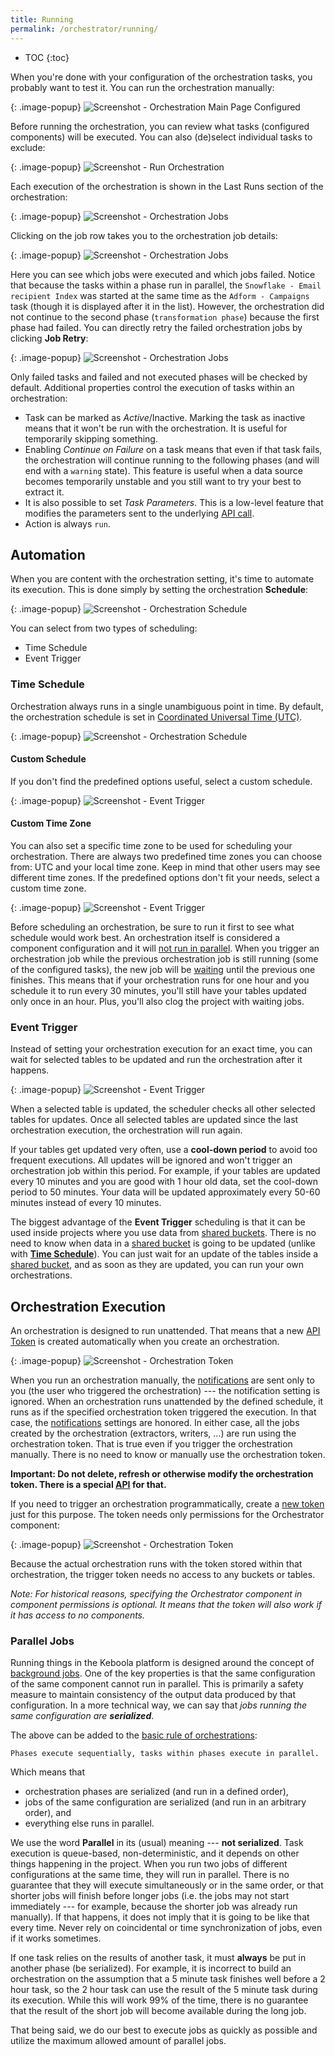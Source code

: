 ```yaml
---
title: Running
permalink: /orchestrator/running/
---
```


* TOC
{:toc}

When you're done with your configuration of the orchestration tasks, you probably want to test it. 
You can run the orchestration manually:

{: .image-popup}
![Screenshot - Orchestration Main Page Configured](/orchestrator/running/orchestration-main-1.png)

Before running the orchestration, you can review what tasks (configured components) will be executed. You can
also (de)select individual tasks to exclude:    

{: .image-popup}
![Screenshot - Run Orchestration](/orchestrator/running/orchestration-run.png)

Each execution of the orchestration is shown in the Last Runs section of the orchestration:

{: .image-popup}
![Screenshot - Orchestration Jobs](/orchestrator/running/orchestration-main-2.png)

Clicking on the job row takes you to the orchestration job details:

{: .image-popup}
![Screenshot - Orchestration Jobs](/orchestrator/running/orchestration-jobs.png)

Here you can see which jobs were executed and which jobs failed. Notice that because the tasks within a phase run in parallel, the
`Snowflake - Email recipient Index` was started at the same time as the `Adform - Campaigns` task
(though it is displayed after it in the list). However, the orchestration did not continue to the second phase (`transformation phase`)
because the first phase had failed. You can directly retry the failed orchestration jobs by clicking **Job Retry**:

{: .image-popup}
![Screenshot - Orchestration Jobs](/orchestrator/running/job-retry.png)

Only failed tasks and failed and not executed phases will be checked by default. Additional properties control
the execution of tasks within an orchestration:

- Task can be marked as *Active*/Inactive. Marking the task as inactive means that it won't be run with the orchestration. 
It is useful for temporarily skipping something.
- Enabling *Continue on Failure* on a task means that even if that task fails, the orchestration will continue running to the following 
phases (and will end with a `warning` state). This feature is useful when a data source becomes temporarily unstable and you still want to try your best to extract it.
- It is also possible to set *Task Parameters*. This is a low-level feature that modifies the parameters sent to the underlying [API call](https://developers.keboola.com/integrate/jobs/#run-a-job).
- Action is always `run`.

## Automation
When you are content with the orchestration setting, it's time to automate its execution. This is done simply by setting
the orchestration **Schedule**:

{: .image-popup}
![Screenshot - Orchestration Schedule](/orchestrator/running/orchestration-main-3.png)

You can select from two types of scheduling:

 - Time Schedule
 - Event Trigger

### Time Schedule

Orchestration always runs in a single unambiguous point in time. By default, the orchestration
schedule is set in [Coordinated Universal Time (UTC)](https://en.wikipedia.org/wiki/Coordinated_Universal_Time).

{: .image-popup}
![Screenshot - Orchestration Schedule](/orchestrator/running/schedule.png)

#### Custom Schedule

If you don't find the predefined options useful, select a custom schedule.

{: .image-popup}
![Screenshot - Event Trigger](/orchestrator/running/schedule-custom.png)

#### Custom Time Zone

You can also set a specific time zone to be used for scheduling your orchestration. There
are always two predefined time zones you can choose from: UTC and your local time zone. Keep in mind that
other users may see different time zones. If the predefined options don't fit your needs, select 
a custom time zone.

{: .image-popup}
![Screenshot - Event Trigger](/orchestrator/running/time-zone.png)

Before scheduling an orchestration, be sure to run it first to see what schedule would work best. An orchestration 
itself is considered a component configuration and it will [not run in parallel](/orchestrator/running/#parallel-jobs). 
When you trigger an orchestration job while the previous orchestration job is still running (some of the configured tasks), 
the new job will be [waiting](/management/jobs/#waiting-jobs) until the previous one finishes. This means that 
if your orchestration runs for one hour and you schedule it to run every 30 minutes, you'll still have your tables updated 
only once in an hour. Plus, you'll also clog the project with waiting jobs.

### Event Trigger

Instead of setting your orchestration execution for an exact time, you can wait for selected tables to be updated and 
run the orchestration after it happens.

{: .image-popup}
![Screenshot - Event Trigger](/orchestrator/running/event-trigger.png)

When a selected table is updated, the scheduler checks all other selected tables for updates. 
Once all selected tables are updated since the last orchestration execution, the orchestration will run again. 

If your tables get updated very often, use a **cool-down period** to avoid too frequent executions. All updates 
will be ignored and won't trigger an orchestration job within this period. For example, if your tables are updated 
every 10 minutes and you are good with 1 hour old data, set the cool-down period to 50 minutes. Your data will be 
updated approximately every 50-60 minutes instead of every 10 minutes.

The biggest advantage of the **Event Trigger** scheduling is that it can be used inside projects where you use data 
from [shared buckets](/catalog/). There is no need to know when data in a [shared bucket](/catalog/) 
is going to be updated (unlike with **[Time Schedule](/orchestrator/running/#1-time-schedule)**). You can just wait 
for an update of the tables inside a [shared bucket](/catalog/), and as soon as they are updated, 
you can run your own orchestrations. 

## Orchestration Execution
An orchestration is designed to run unattended. That means that a new [API Token](/management/project/tokens/) is created automatically when
you create an orchestration.

{: .image-popup}
![Screenshot - Orchestration Token](/orchestrator/running/orchestration-main-4.png)

When you run an orchestration manually, the [notifications](/orchestrator/notifications/) are sent only to you (the user
who triggered the orchestration) --- the notification setting is ignored. When an orchestration runs unattended by the
defined schedule, it runs as if the specified orchestration token triggered the execution. In that case,
the [notifications](/orchestrator/notifications/) settings are honored.
In either case, all the jobs created by the orchestration (extractors, writers, ...) are run using the orchestration token.
That is true even if you trigger the orchestration manually. There is no need to know or manually use the orchestration token.

**Important: Do not delete, refresh or otherwise modify the orchestration token. There is a special [API](https://developers.keboola.com/overview/api/) for that.**

If you need to trigger an orchestration programmatically, create a [new token](/management/project/tokens/#limited-access-to-components)
just for this purpose. The token needs only permissions for the Orchestrator component:

{: .image-popup}
![Screenshot - Orchestration Token](/orchestrator/running/token-permissions.png)

Because the actual orchestration runs with the token stored within that orchestration, the trigger token needs no access to any
buckets or tables. 

*Note: For historical reasons, specifying the Orchestrator component in component permissions is optional. 
It means that the token will also work if it has access to no components.*

### Parallel Jobs
Running things in the Keboola platform is designed around the concept of [background jobs](/management/jobs/). One of the key properties is 
that the same configuration of the same component cannot run in parallel. This is primarily a safety measure to maintain consistency of
the output data produced by that configuration. In a more technical way, we can say that
*jobs running the same configuration are **serialized***.

The above can be added to the [basic rule of orchestrations](/orchestrator/tasks/#organize-tasks):

    Phases execute sequentially, tasks within phases execute in parallel.

Which means that

- orchestration phases are serialized (and run in a defined order),
- jobs of the same configuration are serialized (and run in an arbitrary order), and
- everything else runs in parallel.

We use the word **Parallel** in its (usual) meaning --- **not serialized**. Task execution is queue-based, non-deterministic,
and it depends on other things happening in the project. When you run two jobs of different configurations at the same time, they
will run in parallel. There is no guarantee that they will execute simultaneously or in the same order, or that shorter jobs will finish 
before longer jobs (i.e. the jobs may not start immediately --- for example, because the shorter job was already run 
manually). If that happens, it does not imply that it is going to be like that every time. Never rely on coincidental or time
synchronization of jobs, even if it works sometimes. 

If one task relies on the results of another task, it must **always** be put in another phase (be serialized). For example, it is
incorrect to build an orchestration on the assumption that a 5 minute task finishes well before a 2 hour task, so the 2 hour task 
can use the result of the 5 minute task during its execution. While this will work 99% of the time, there is no guarantee that 
the result of the short job will become available during the long job.

That being said, we do our best to execute jobs as quickly as possible and utilize the maximum allowed amount of parallel jobs.

